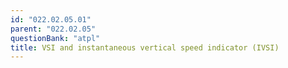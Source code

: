```yaml
---
id: "022.02.05.01"
parent: "022.02.05"
questionBank: "atpl"
title: VSI and instantaneous vertical speed indicator (IVSI)
---
```

